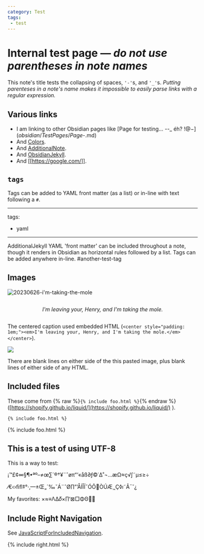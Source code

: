 ```yaml
---
category: Test
tags:
 - test
---
```


# Internal test page — *do not use parentheses in note names*
This note's title tests the collapsing of spaces, `'-'`s, and `'_'`s. *Putting parenteses in a note's name makes it impossible to easily parse links with a regular expression.*

## Various links

- I am linking to other Obsidian pages like [Page for testing... _-_-_ éh? !@$-](obsidian/TestPages/Page%20for%20testing...%20_-_-_%20éh?%20!@$-.md)
- And [Colors](obsidian/Colors.md).
- And [AdditionalNote](obsidian/TestPages/SubFolder/AdditionalNote.md).
- And [ObsidianJekyll](obsidian/Obsidian%20&%20Jekyll/ObsidianJekyll.md).
- And [[https://google.com/]].

## `tags`

Tags can be added to YAML front matter (as a list) or in-line with text following a `#`.

---
tags:
 - yaml
---

AdditionalJekyll  YAML 'front matter' can be included throughout a note, though it renders in Obsidian as horizontal rules followed by a list. Tags can be added anywhere in-line. #another-test-tag

## Images

![20230626-i'm-taking-the-mole](obsidian/assets/obsidian/20230626-i'm-taking-the-mole.png)

<center style="padding: 1em;"><em>I'm leaving your, Henry, and I'm taking the mole.</em></center>

The centered caption used embedded HTML (`<center style="padding: 1em;"><em>I'm leaving your, Henry, and I'm taking the mole.</em></center>`).

![](obsidian/assets/obsidian/Pasted%20image%2020240411151449.png)

There are blank lines on either side of the this pasted image, plus blank lines of either side of any HTML.

## Included files

These come from {% raw %}`{% include foo.html %}`{% endraw %} ([https://shopify.github.io/liquid/](https://shopify.github.io/liquid/) ).

```
{% include foo.html %}
```

{% include foo.html %}

## This is a test of using UTF-8

This is a way to test:

¡™£¢∞§¶•ªº–≠œ∑´®†¥¨ˆøπ“‘«åß∂ƒ©˙∆˚¬…æΩ≈ç√∫˜µ≤≥÷

⁄€‹›ﬁﬂ‡°·‚—±Œ„´‰ˇÁ¨ˆØ∏”’ÅÍÎÏ˝ÓÔÒÚÆ¸˛Ç◊ı˜Â¯˘¿

My favorites: ×≈≡ΛΔ𝛿×∏ʻ⊠□ΦΘ👍🏻

## Include Right Navigation

See [JavaScriptForIncludedNavigation](obsidian/Obsidian%20&%20Jekyll/JavaScriptForIncludedNavigation.md).

{% include right.html %}